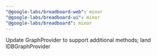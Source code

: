 ```yaml
---
"@google-labs/breadboard-web": minor
"@google-labs/breadboard-ui": minor
"@google-labs/breadboard": minor
---
```


Update GraphProvider to support additional methods; land IDBGraphProvider
